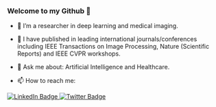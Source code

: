 ### Welcome to my Github 👋



- 🔭 I’m a researcher in deep learning and medical imaging. 
- 🌱 I have published in leading international journals/conferences including IEEE Transactions on Image Processing, Nature (Scientific Reports) and IEEE CVPR workshops. 
- 💬 Ask me about: Artificial Intelligence and Healthcare.

- 📫 How to reach me: 
<div id="badges">
  <a href="https://www.linkedin.com/in/alihazrat/">
    <img src="https://img.shields.io/badge/LinkedIn-blue?style=for-the-badge&logo=linkedin&logoColor=white" alt="LinkedIn Badge"/>
  </a>
  <a href="https://twitter.com/hazrat_ai">
    <img src="https://img.shields.io/badge/Twitter-blue?style=for-the-badge&logo=twitter&logoColor=white" alt="Twitter Badge"/>
  </a>
</div>

